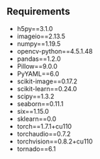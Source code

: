 ## Requirements
- h5py==3.1.0
- imageio==2.13.5
- numpy==1.19.5
- opencv-python==4.5.1.48
- pandas==1.2.0
- Pillow==9.0.0
- PyYAML==6.0
- scikit-image==0.17.2
- scikit-learn==0.24.0
- scipy==1.3.2
- seaborn==0.11.1
- six==1.15.0
- sklearn==0.0
- torch==1.7.1+cu110
- torchaudio==0.7.2
- torchvision==0.8.2+cu110
- tornado==6.1
